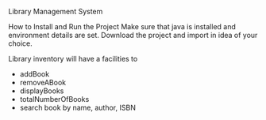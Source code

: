 Library Management System

How to Install and Run the Project
Make sure that java is installed and environment details are set.
Download the project and import in idea of your choice.



Library inventory will have a facilities to 
- addBook
- removeABook
- displayBooks
- totalNumberOfBooks
- search book by name, author, ISBN


